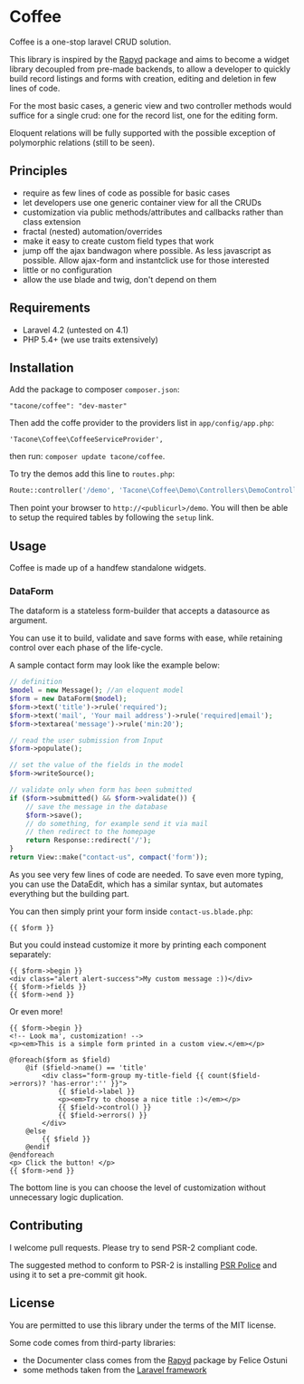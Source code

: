 # Coffee

Coffee is a one-stop laravel CRUD solution.

This library is inspired by the [Rapyd](https://github.com/zofe/rapyd-laravel)
package and aims to become a widget library decoupled from pre-made
backends, to allow a developer to quickly build record listings
and forms with creation, editing and deletion in few lines
of code.

For the most basic cases, a generic view and two controller methods 
would suffice for a single crud: one for the record list, one for the
editing form.

Eloquent relations will be fully supported with the possible
exception of polymorphic relations (still to be seen).

## Principles

- require as few lines of code as possible for basic cases
- let developers use one generic container view for all the CRUDs
- customization via public methods/attributes and callbacks
rather than class extension
- fractal (nested) automation/overrides
- make it easy to create custom field types that work
- jump off the ajax bandwagon where possible. As less javascript
as possible. Allow ajax-form and instantclick use for those
interested
- little or no configuration
- allow the use blade and twig, don't depend on them

## Requirements

- Laravel 4.2 (untested on 4.1)
- PHP 5.4+ (we use traits extensively)

## Installation

Add the package to composer `composer.json`:

```
"tacone/coffee": "dev-master"  
```

Then add the coffe provider to the providers list in
 `app/config/app.php`:
   
```
'Tacone\Coffee\CoffeeServiceProvider',
```

then run: `composer update tacone/coffee`.

To try the demos add this line to `routes.php`:

```php
Route::controller('/demo', 'Tacone\Coffee\Demo\Controllers\DemoController');
```

Then point your browser to `http://<publicurl>/demo`. You will then be able
to setup the required tables by following the `setup` link.

## Usage

Coffee is made up of a handfew standalone widgets.

### DataForm

The dataform is a stateless form-builder that accepts a datasource 
as argument.

You can use it to build, validate and save forms with ease, while 
retaining control over each phase of the life-cycle.

A sample contact form may look like the example below:

```php
// definition
$model = new Message(); //an eloquent model
$form = new DataForm($model);
$form->text('title')->rule('required');
$form->text('mail', 'Your mail address')->rule('required|email');
$form->textarea('message')->rule('min:20');

// read the user submission from Input
$form->populate();

// set the value of the fields in the model
$form->writeSource();

// validate only when form has been submitted
if ($form->submitted() && $form->validate()) {
    // save the message in the database
    $form->save();
    // do something, for example send it via mail
    // then redirect to the homepage
    return Response::redirect('/');
}
return View::make("contact-us", compact('form'));
```

As you see very few lines of code are needed. To save even more
typing, you can use the DataEdit, which has a similar syntax, but
automates everything but the building part.

You can then simply print your form inside `contact-us.blade.php`:

```
{{ $form }}
```

But you could instead customize it more by printing each component
separately:

```
{{ $form->begin }}
<div class="alert alert-success">My custom message :))</div>
{{ $form->fields }}
{{ $form->end }}
```

Or even more!

```
{{ $form->begin }}
<!-- Look ma', customization! -->
<p><em>This is a simple form printed in a custom view.</em></p>

@foreach($form as $field)
    @if ($field->name() == 'title'
        <div class="form-group my-title-field {{ count($field->errors)? 'has-error':'' }}">
            {{ $field->label }}
            <p><em>Try to choose a nice title :)</em></p>
            {{ $field->control() }}
            {{ $field->errors() }}
        </div>
    @else
        {{ $field }}
    @endif
@endforeach
<p> Click the button! </p>
{{ $form->end }}
```

The bottom line is you can choose the level of customization without
unnecessary logic duplication.

## Contributing

I welcome pull requests. Please try to send PSR-2 compliant code.

The suggested method to conform to PSR-2 is installing 
[PSR Police](https://github.com/tacone/psr-police) and using it
to set a pre-commit git hook.

## License

You are permitted to use this library under the terms of the MIT license.

Some code comes from third-party libraries:

- the Documenter class comes from the [Rapyd](https://github.com/zofe/rapyd-laravel) package by Felice Ostuni
- some methods taken from the [Laravel framework](https://github.com/laravel/laravel)